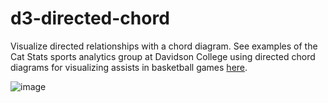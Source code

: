 # d3-directed-chord
Visualize directed relationships with a chord diagram. See examples of the Cat Stats sports analytics group at Davidson College using directed chord diagrams for visualizing assists in basketball games [here](https://catsstats.timchartier.com/tag/assist-map/).

![image](assistCle.png)

